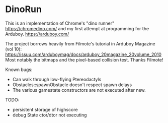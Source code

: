 # DinoRun

This is an implementation of Chrome's "dino runner"
		https://chromedino.com/
and my first attempt at programming for the Arduboy.
    https://arduboy.com/

The project borrows heavily from Filmote's tutorial in Arduboy Magazine (vol 10):
	https://issuu.com/arduboymag/docs/arduboy_20magazine_20volume_2010
Most notably the bitmaps and the pixel-based collision test. Thanks Filmote!


Known bugs:
-  Can walk through low-flying Ptereodactyls
-  Obstacles::spawnObstacle doesn't respect spawn delays
-  The various gamestate constructors are not executed after new.

TODO: 	
- 	persistent storage of highscore
-	debug State ctor/dtor not executing
